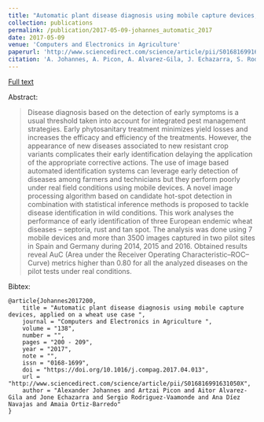 ```yaml
---
title: "Automatic plant disease diagnosis using mobile capture devices, applied on a wheat use case"
collection: publications
permalink: /publication/2017-05-09-johannes_automatic_2017
date: 2017-05-09
venue: 'Computers and Electronics in Agriculture'
paperurl: 'http://www.sciencedirect.com/science/article/pii/S016816991631050X'
citation: 'A. Johannes, A. Picon, A. Alvarez-Gila, J. Echazarra, S. Rodriguez-Vaamonde, A. D. Navajas, and A. Ortiz-Barredo, “Automatic plant disease diagnosis using mobile capture devices, applied on a wheat use case,” Computers and Electronics in Agriculture, vol. 138, pp. 200–209, Jun. 2017.'
---
```



<a href='http://www.sciencedirect.com/science/article/pii/S016816991631050X'>Full text</a>

Abstract: 

>Disease diagnosis based on the detection of early symptoms is a usual threshold taken into account for integrated pest management strategies. Early phytosanitary treatment minimizes yield losses and increases the efficacy and efficiency of the treatments. However, the appearance of new diseases associated to new resistant crop variants complicates their early identification delaying the application of the appropriate corrective actions. The use of image based automated identification systems can leverage early detection of diseases among farmers and technicians but they perform poorly under real field conditions using mobile devices. A novel image processing algorithm based on candidate hot-spot detection in combination with statistical inference methods is proposed to tackle disease identification in wild conditions. This work analyses the performance of early identification of three European endemic wheat diseases – septoria, rust and tan spot. The analysis was done using 7 mobile devices and more than 3500 images captured in two pilot sites in Spain and Germany during 2014, 2015 and 2016. Obtained results reveal AuC (Area under the Receiver Operating Characteristic–ROC–Curve) metrics higher than 0.80 for all the analyzed diseases on the pilot tests under real conditions.

Bibtex:

```
@article{Johannes2017200,
	title = "Automatic plant disease diagnosis using mobile capture devices, applied on a wheat use case ",
	journal = "Computers and Electronics in Agriculture ",
	volume = "138",
	number = "",
	pages = "200 - 209",
	year = "2017",
	note = "",
	issn = "0168-1699",
	doi = "https://doi.org/10.1016/j.compag.2017.04.013",
	url = "http://www.sciencedirect.com/science/article/pii/S016816991631050X",
	author = "Alexander Johannes and Artzai Picon and Aitor Alvarez-Gila and Jone Echazarra and Sergio Rodriguez-Vaamonde and Ana Díez Navajas and Amaia Ortiz-Barredo"
}
```